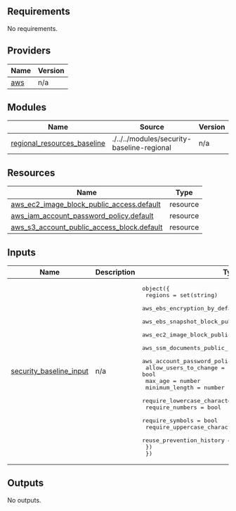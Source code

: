 <!-- BEGIN_TF_DOCS -->
## Requirements

No requirements.

## Providers

| Name | Version |
|------|---------|
| <a name="provider_aws"></a> [aws](#provider\_aws) | n/a |

## Modules

| Name | Source | Version |
|------|--------|---------|
| <a name="module_regional_resources_baseline"></a> [regional\_resources\_baseline](#module\_regional\_resources\_baseline) | ./../../modules/security-baseline-regional | n/a |

## Resources

| Name | Type |
|------|------|
| [aws_ec2_image_block_public_access.default](https://registry.terraform.io/providers/hashicorp/aws/latest/docs/resources/ec2_image_block_public_access) | resource |
| [aws_iam_account_password_policy.default](https://registry.terraform.io/providers/hashicorp/aws/latest/docs/resources/iam_account_password_policy) | resource |
| [aws_s3_account_public_access_block.default](https://registry.terraform.io/providers/hashicorp/aws/latest/docs/resources/s3_account_public_access_block) | resource |

## Inputs

| Name | Description | Type | Default | Required |
|------|-------------|------|---------|:--------:|
| <a name="input_security_baseline_input"></a> [security\_baseline\_input](#input\_security\_baseline\_input) | n/a | <pre>object({<br/>    regions                                     = set(string)<br/>    aws_ebs_encryption_by_default               = bool<br/>    aws_ebs_snapshot_block_public_access_state  = string<br/>    aws_ec2_image_block_public_access_state     = string<br/>    aws_ssm_documents_public_sharing_permission = string<br/>    aws_account_password_policy = object({<br/>      allow_users_to_change        = bool<br/>      max_age                      = number<br/>      minimum_length               = number<br/>      require_lowercase_characters = bool<br/>      require_numbers              = bool<br/>      require_symbols              = bool<br/>      require_uppercase_characters = bool<br/>      reuse_prevention_history     = number<br/>    })<br/>  })</pre> | n/a | yes |

## Outputs

No outputs.
<!-- END_TF_DOCS -->